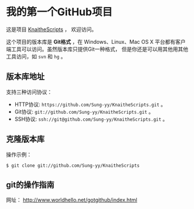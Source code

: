 # 我的第一个GitHub项目

这是项目 [KnaitheScripts](https://github.com/Sung-yy/KnaitheScripts) ，
欢迎访问。

这个项目的版本库是 **Git格式** ，在 Windows、Linux、Mac OS X
平台都有客户端工具可以访问。虽然版本库只提供Git一种格式，
但是你还是可以用其他用其他工具访问，如 ``svn`` 和 ``hg`` 。

## 版本库地址

支持三种访问协议：

* HTTP协议: `https://github.com/Sung-yy/KnaitheScripts.git` 。
* Git协议: `git://github.com/Sung-yy/KnaitheScripts.git` 。
* SSH协议: `ssh://git@github.com/Sung-yy/KnaitheScripts.git` 。

## 克隆版本库

操作示例：

    $ git clone git://github.com/Sung-yy/KnaitheScripts

## git的操作指南

网址：
    http://www.worldhello.net/gotgithub/index.html
